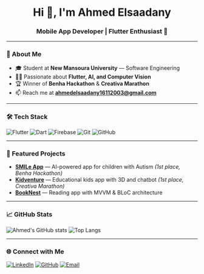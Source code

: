 <h1 align="center">Hi 👋, I'm Ahmed Elsaadany</h1>
<h3 align="center">Mobile App Developer | Flutter Enthusiast 🚀</h3>

---

### 🚀 About Me
- 🎓 Student at **New Mansoura University** — Software Engineering  
- 👨‍💻 Passionate about **Flutter, AI, and Computer Vision**  
- 🏆 Winner of **Benha Hackathon** & **Creativa Marathon**  
- 📫 Reach me at **ahmedelsaadany16112003@gmail.com**

---

### 🛠 Tech Stack
![Flutter](https://img.shields.io/badge/-Flutter-02569B?style=flat&logo=flutter&logoColor=white)
![Dart](https://img.shields.io/badge/-Dart-0175C2?style=flat&logo=dart&logoColor=white)
![Firebase](https://img.shields.io/badge/-Firebase-FFCA28?style=flat&logo=firebase&logoColor=black)
![Git](https://img.shields.io/badge/-Git-F05032?style=flat&logo=git&logoColor=white)
![GitHub](https://img.shields.io/badge/-GitHub-181717?style=flat&logo=github)

---

### 📂 Featured Projects
- **[SMILe App](#)** — AI-powered app for children with Autism *(1st place, Benha Hackathon)*  
- **[Kidventure](#)** — Educational kids app with 3D and chatbot *(1st place, Creativa Marathon)*  
- **[BookNest](#)** — Reading app with MVVM & BLoC architecture  

---

### 📈 GitHub Stats
![Ahmed's GitHub stats](https://github-readme-stats.vercel.app/api?username=AhmedElsa3dany&show_icons=true&theme=tokyonight)
![Top Langs](https://github-readme-stats.vercel.app/api/top-langs/?username=AhmedElsa3dany&layout=compact&theme=tokyonight)

---

### 🌐 Connect with Me
[![LinkedIn](https://img.shields.io/badge/-LinkedIn-0A66C2?style=flat&logo=linkedin&logoColor=white)](https://www.linkedin.com/in/ahmed-elsa3dany/)
[![GitHub](https://img.shields.io/badge/-GitHub-181717?style=flat&logo=github&logoColor=white)](https://github.com/AhmedElsa3dany)
[![Email](https://img.shields.io/badge/-Email-D14836?style=flat&logo=gmail&logoColor=white)](mailto:ahmedelsaadany16112003@gmail.com)
